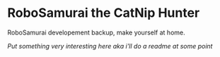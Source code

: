 # RoboSamurai the CatNip Hunter
RoboSamurai developement backup, make yourself at home.


*Put something very interesting here aka i'll do a readme at some point*
